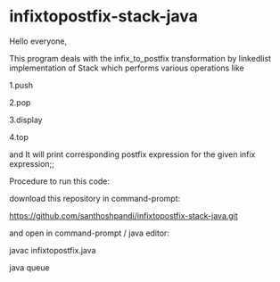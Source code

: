 # infixtopostfix-stack-java

Hello everyone,

This program deals with the infix_to_postfix transformation by linkedlist implementation of Stack which performs various operations like

1.push

2.pop

3.display

4.top

and It will print corresponding postfix expression for the given infix expression;;


Procedure to run this code:

download this repository in command-prompt:

https://github.com/santhoshpandi/infixtopostfix-stack-java.git

and open in command-prompt / java editor:

javac infixtopostfix.java

java queue
